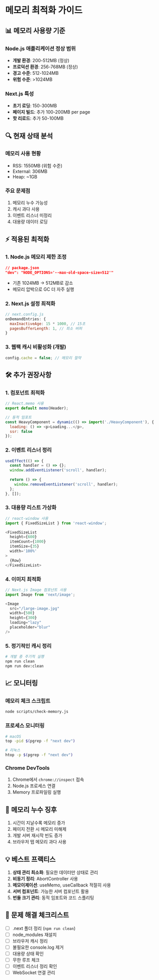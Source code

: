# 메모리 최적화 가이드

## 📊 메모리 사용량 기준

### Node.js 애플리케이션 정상 범위
- **개발 환경**: 200-512MB (정상)
- **프로덕션 환경**: 256-768MB (정상)  
- **경고 수준**: 512-1024MB
- **위험 수준**: >1024MB

### Next.js 특성
- **초기 로딩**: 150-300MB
- **페이지 빌드**: 추가 100-200MB per page
- **핫 리로드**: 추가 50-100MB

## 🔍 현재 상태 분석

### 메모리 사용 현황
- RSS: 1550MB (위험 수준)
- External: 306MB
- Heap: ~1GB

### 주요 문제점
1. 메모리 누수 가능성
2. 캐시 과다 사용
3. 이벤트 리스너 미정리
4. 대용량 데이터 로딩

## ⚡ 적용된 최적화

### 1. Node.js 메모리 제한 조정
```json
// package.json
"dev": "NODE_OPTIONS='--max-old-space-size=512'"
```
- 기존 1024MB → 512MB로 감소
- 메모리 압박으로 GC 더 자주 실행

### 2. Next.js 설정 최적화
```javascript
// next.config.js
onDemandEntries: {
  maxInactiveAge: 15 * 1000, // 15초
  pagesBufferLength: 1, // 최소 버퍼
}
```

### 3. 웹팩 캐시 비활성화 (개발)
```javascript
config.cache = false; // 메모리 절약
```

## 🛠️ 추가 권장사항

### 1. 컴포넌트 최적화
```javascript
// React.memo 사용
export default memo(Header);

// 동적 임포트
const HeavyComponent = dynamic(() => import('./HeavyComponent'), {
  loading: () => <p>Loading...</p>,
  ssr: false
});
```

### 2. 이벤트 리스너 정리
```javascript
useEffect(() => {
  const handler = () => {};
  window.addEventListener('scroll', handler);
  
  return () => {
    window.removeEventListener('scroll', handler);
  };
}, []);
```

### 3. 대용량 리스트 가상화
```javascript
// react-window 사용
import { FixedSizeList } from 'react-window';

<FixedSizeList
  height={600}
  itemCount={1000}
  itemSize={35}
  width='100%'
>
  {Row}
</FixedSizeList>
```

### 4. 이미지 최적화
```javascript
// Next.js Image 컴포넌트 사용
import Image from 'next/image';

<Image
  src="/large-image.jpg"
  width={500}
  height={300}
  loading="lazy"
  placeholder="blur"
/>
```

### 5. 정기적인 캐시 정리
```bash
# 개발 중 주기적 실행
npm run clean
npm run dev:clean
```

## 📈 모니터링

### 메모리 체크 스크립트
```bash
node scripts/check-memory.js
```

### 프로세스 모니터링
```bash
# macOS
top -pid $(pgrep -f "next dev")

# 리눅스
htop -p $(pgrep -f "next dev")
```

### Chrome DevTools
1. Chrome에서 `chrome://inspect` 접속
2. Node.js 프로세스 연결
3. Memory 프로파일링 실행

## 🚨 메모리 누수 징후

1. 시간이 지날수록 메모리 증가
2. 페이지 전환 시 메모리 미해제
3. 개발 서버 재시작 빈도 증가
4. 브라우저 탭 메모리 과다 사용

## 💡 베스트 프랙티스

1. **상태 관리 최소화**: 필요한 데이터만 상태로 관리
2. **비동기 정리**: AbortController 사용
3. **메모이제이션**: useMemo, useCallback 적절히 사용
4. **서버 컴포넌트**: 가능한 서버 컴포넌트 활용
5. **번들 크기 관리**: 동적 임포트와 코드 스플리팅

## 🔧 문제 해결 체크리스트

- [ ] .next 폴더 정리 (`npm run clean`)
- [ ] node_modules 재설치
- [ ] 브라우저 캐시 정리
- [ ] 불필요한 console.log 제거
- [ ] 대용량 상태 확인
- [ ] 무한 루프 체크
- [ ] 이벤트 리스너 정리 확인
- [ ] WebSocket 연결 관리

